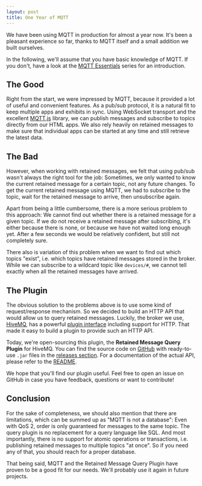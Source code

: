```yaml
---
layout: post
title: One Year of MQTT
---
```

We have been using MQTT in production for almost a year now. It's been a pleasant experience so far, thanks to MQTT itself and a small addition we built ourselves.

In the following, we'll assume that you have basic knowledge of MQTT. If you don't, have a look at the [MQTT Essentials](http://www.hivemq.com/blog/mqtt-essentials-part-1-introducing-mqtt) series for an introduction.

## The Good

Right from the start, we were impressed by MQTT, because it provided a lot of useful and convenient features. As a pub/sub protocol, it is a natural fit to keep multiple apps and exhibits in sync. Using WebSocket transport and the excellent [MQTT.js](https://github.com/mqttjs/MQTT.js) library, we can publish messages and subscribe to topics directly from our HTML apps. We also rely heavily on retained messages to make sure that individual apps can be started at any time and still retrieve the latest data.

## The Bad

However, when working with retained messages, we felt that using pub/sub wasn't always the right tool for the job: Sometimes, we only wanted to know the current retained message for a certain topic, not any future changes. To get the current retained message using MQTT, we had to subscribe to the topic, wait for the retained message to arrive, then unsubscribe again.

Apart from being a little cumbersome, there is a more serious problem to this approach: We cannot find out whether there is a retained message for a given topic. If we do not receive a retained message after subscribing, it's either because there is none, or because we have not waited long enough yet. After a few seconds we would be relatively confident, but still not completely sure.

There also is variation of this problem when we want to find out which topics "exist", i.e. which topics have retained messages stored in the broker. While we can subscribe to a wildcard topic like `devices/#`, we cannot tell exactly when all the retained messages have arrived.

## The Plugin

The obvious solution to the problems above is to use some kind of request/response mechanism. So we decided to build an HTTP API that would allow us to query retained messages. Luckily, the broker we use, [HiveMQ](http://www.hivemq.com), has a powerful [plugin interface](http://www.hivemq.com/docs/plugins/latest/) including support for HTTP. That made it easy to build a plugin to provide such an HTTP API.

Today, we're open-sourcing this plugin, the **Retained Message Query Plugin** for HiveMQ. You can find the source code on [GitHub](https://github.com/artcom/hivemq-retained-message-query-plugin) with ready-to-use `.jar` files in the [releases section](https://github.com/artcom/hivemq-retained-message-query-plugin/releases). For a documentation of the actual API, please refer to the [README](https://github.com/artcom/hivemq-retained-message-query-plugin#http-api).

We hope that you'll find our plugin useful. Feel free to open an issue on GitHub in case you have feedback, questions or want to contribute!

## Conclusion

For the sake of completeness, we should also mention that there are limitations, which can be summed up as "MQTT is not a database": Even with QoS 2, order is only guaranteed for messages to the same topic. The query plugin is no replacement for a query language like SQL. And most importantly, there is no support for atomic operations or transactions, i.e. publishing retained messages to multiple topics "at once". So if you need any of that, you should reach for a proper database.

That being said, MQTT and the Retained Message Query Plugin have proven to be a good fit for our needs. We'll probably use it again in future projects.
